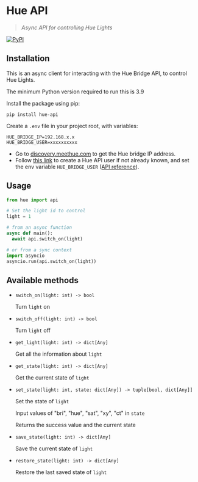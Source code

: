 # Hue API

> _Async API for controlling Hue Lights_

[![PyPI](https://img.shields.io/pypi/v/hue-api.svg)](https://pypi.org/project/hue-api/ "PyPI Package")

## Installation

This is an async client for interacting with the Hue Bridge API, to control Hue Lights.

The minimum Python version required to run this is 3.9

Install the package using pip:

```shell
pip install hue-api
```

Create a `.env` file in your project root, with variables:

```shell
HUE_BRIDGE_IP=192.168.x.x
HUE_BRIDGE_USER=xxxxxxxxxx
```

- Go to [discovery.meethue.com](https://discovery.meethue.com/) to get the Hue bridge IP address.
- Follow [this link](https://developers.meethue.com/develop/get-started-2/#so-lets-get-started) to create a Hue API user if not already known, and set the env variable `HUE_BRIDGE_USER` ([API reference](https://developers.meethue.com/develop/hue-api/7-configuration-api/#create-user)).

## Usage

```python
from hue import api

# Set the light id to control
light = 1

# from an async function
async def main():
  await api.switch_on(light)

# or from a sync context
import asyncio
asyncio.run(api.switch_on(light))
```

## Available methods

- `switch_on(light: int) -> bool`

  Turn `light` on

- `switch_off(light: int) -> bool`

  Turn `light` off

- `get_light(light: int) -> dict[Any]`

  Get all the information about `light`

- `get_state(light: int) -> dict[Any]`

  Get the current state of `light`

- `set_state(light: int, state: dict[Any]) -> tuple[bool, dict[Any]]`

  Set the state of `light`

  Input values of "bri", "hue", "sat", "xy", "ct" in `state`

  Returns the success value and the current state

- `save_state(light: int) -> dict[Any]`

  Save the current state of `light`

- `restore_state(light: int) -> dict[Any]`

  Restore the last saved state of `light`
